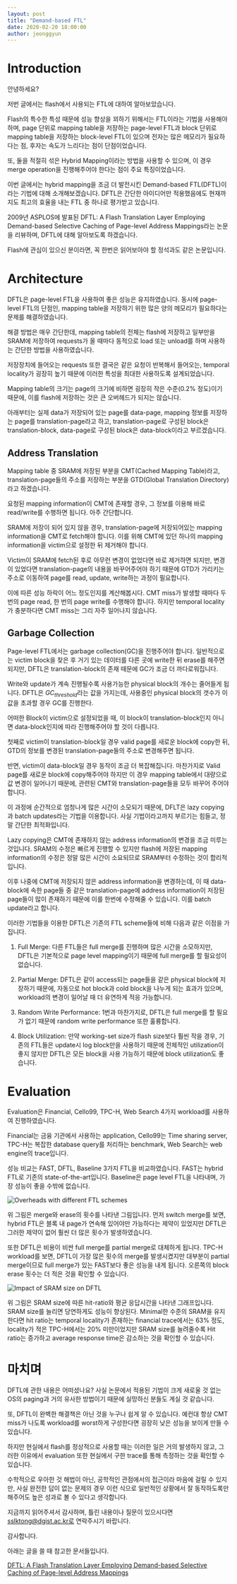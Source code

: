 ```yaml
---
layout: post
title: "Demand-based FTL"
date: 2020-02-20 18:00:00
author: jeonggyun
---
```


# Introduction

안녕하세요?

저번 글에서는 flash에서 사용되는 FTL에 대하여 알아보았습니다.

Flash의 특수한 특성 때문에 성능 향상을 꾀하기 위해서는 FTL이라는 기법을 사용해야 하며, page 단위로 mapping table을 저장하는 page-level FTL과 block 단위로 mapping table을 저장하는 block-level FTL이 있으며 전자는 많은 메모리가 필요하다는 점, 후자는 속도가 느리다는 점이 단점이었습니다.

또, 둘을 적절히 섞은 Hybrid Mapping이라는 방법을 사용할 수 있으며, 이 경우 merge operation을 진행해주어야 한다는 점이 주요 특징이었습니다.

이번 글에서는 hybrid mapping을 조금 더 발전시킨 Demand-based FTL(DFTL)이라는 기법에 대해 소개해보겠습니다. DFTL은 간단한 아이디어만 적용했음에도 현재까지도 최고의 효율을 내는 FTL 중 하나로 평가받고 있습니다.

2009년 ASPLOS에 발표된 DFTL: A Flash Translation Layer Employing Demand-based Selective Caching of Page-level Address Mappings라는 논문을 리뷰하며, DFTL에 대해 알아보도록 하겠습니다.

Flash에 관심이 있으신 분이라면, 꼭 한번은 읽어보아야 할 정석과도 같은 논문입니다.

# Architecture

DFTL은 page-level FTL을 사용하여 좋은 성능은 유지하였습니다. 동시에 page-level FTL의 단점인, mapping table을 저장하기 위한 많은 양의 메모리가 필요하다는 문제를 해결하였습니다.

해결 방법은 매우 간단한데, mapping table의 전체는 flash에 저장하고 일부만을 SRAM에 저장하여 requests가 올 때마다 동적으로 load 또는 unload를 하며 사용하는 간단한 방법을 사용하였습니다.

저장장치에 들어오는 requests 또한 결국은 같은 요청이 반복해서 들어오는, temporal locality가 굉장히 높기 때문에 이러한 특성을 최대한 사용하도록 설계되었습니다.

Mapping table의 크기는 page의 크기에 비하면 굉장히 작은 수준(0.2% 정도)이기 때문에, 이를 flash에 저장하는 것은 큰 오버헤드가 되지는 않습니다.

아래부터는 실제 data가 저장되어 있는 page를 data-page, mapping 정보를 저장하는 page를 translation-page라고 하고, translation-page로 구성된 block은 translation-block, data-page로 구성된 block은 data-block이라고 부르겠습니다.

## Address Translation

Mapping table 중 SRAM에 저장된 부분을 CMT(Cached Mapping Table)라고, translation-page들의 주소를 저장하는 부분을 GTD(Global Translation Directory)라고 하겠습니다.

요청된 mapping information이 CMT에 존재할 경우, 그 정보를 이용해 바로 read/write를 수행하면 됩니다. 아주 간단합니다.

SRAM에 저장이 되어 있지 않을 경우, translation-page에 저장되어있는 mapping information을 CMT로 fetch해야 합니다. 이를 위해 CMT에 있던 하나의 mapping information을 victim으로 설정한 뒤 제거해야 합니다.

Victim이 SRAM에 fetch된 후로 아무런 변경이 없었다면 바로 제거하면 되지만, 변경이 있었다면 translation-page의 내용을 바꾸어주어야 하기 때문에 GTD가 가리키는 주소로 이동하여 page를 read, update, write하는 과정이 필요합니다.

이에 따른 성능 하락이 어느 정도인지를 계산해봅시다. CMT miss가 발생할 때마다 두 번의 page read, 한 번의 page write를 수행해야 합니다. 하지만 temporal locality가 충분하다면 CMT miss는 그리 자주 일어나지 않습니다.

## Garbage Collection

Page-level FTL에서는 garbage collection(GC)을 진행주어야 합니다. 일반적으로는 victim block을 찾은 후 거기 있는 데이터를 다른 곳에 write한 뒤 erase를 해주면 되지만, DFTL은 translation-block의 존재 때문에 GC가 조금 더 까다로워집니다.

Write와 update가 계속 진행될수록 사용가능한 physical block의 개수는 줄어들게 됩니다. DFTL은 $GC_{threshold}$라는 값을 가지는데, 사용중인 physical block의 갯수가 이 값을 초과할 경우 GC를 진행한다.

어떠한 Block이 victim으로 설정되었을 때, 이 block이 translation-block인지 아니면 data-block인지에 따라 진행해주어야 할 것이 다릅니다.

첫째로 victim이 translation-block일 경우 valid page를 새로운 block에 copy한 뒤, GTD의 정보를 변경된 translation-page들의 주소로 변경해주면 됩니다.

반면, victim이 data-block일 경우 동작이 조금 더 복잡해집니다. 마찬가지로 Valid page를 새로운 block에 copy해주어야 하지만 이 경우 mapping table에서 대량으로 값 변경이 일어나기 때문에, 관련된 CMT와 translation-page들을 모두 바꾸어 주어야 합니다.

이 과정에 순간적으로 엄청나게 많은 시간이 소모되기 때문에, DFLT은 lazy copying과 batch updates라는 기법을 이용합니다. 사실 기법이라고까지 부르기는 힘들고, 정말 간단한 최적화입니다.

Lazy copying은 CMT에 존재하지 않는 address information의 변경을 조금 미루는 것입니다. SRAM의 수정은 빠르게 진행할 수 있지만 flash에 저장된 mapping information의 수정은 정말 많은 시간이 소요되므로 SRAM부터 수정하는 것이 합리적입니다.

이후 나중에 CMT에 저장되지 않은 address information을 변경하는데, 이 때 data-block에 속한 page들 중 같은 translation-page에 address information이 저장된 page들이 많이 존재하기 때문에 이를 한번에 수정해줄 수 있습니다. 이를 batch update라고 합니다.

이러한 기법들을 이용한 DFTL은 기존의 FTL scheme들에 비해 다음과 같은 이점을 가집니다.

1. Full Merge: 다른 FTL들은 full merge를 진행하며 많은 시간을 소모하지만, DFTL은 기본적으로 page level mapping이기 때문에 full merge를 할 필요성이 없습니다.

2. Partial Merge: DFTL은 같이 access되는 page들을 같은 physical block에 저장하기 때문에, 자동으로 hot block과 cold block을 나누게 되는 효과가 있으며, workload의 변경이 일어날 때 더 유연하게 적응 가능합니다.

3. Random Write Performance: 1번과 마찬가지로, DFTL은 full merge를 할 필요가 없기 때문에 random write performance 또한 훌륭합니다.

4. Block Utilization: 만약 working-set size가 flash size보다 훨씬 작을 경우, 기존의 FTL들은 update시 log block만을 사용하기 때문에 전체적인 utilization이 좋지 않지만 DFTL은 모든 block을 사용 가능하기 때문에 block utilization도 좋습니다.

# Evaluation

Evaluation은 Financial, Cello99, TPC-H, Web Search 4가지 workload를 사용하여 진행하였습니다.

Financial는 금융 기관에서 사용하는 application, Cello99는 Time sharing server, TPC-H는 복잡한 database query를 처리하는 benchmark, Web Search는 web engine의 trace입니다.

성능 비교는 FAST, DFTL, Baseline 3가지 FTL을 비교하였습니다. FAST는 hybrid FTL로 기존의 state-of-the-art입니다. Baseline은 page level FTL을 나타내며, 가장 성능이 좋을 수밖에 없습니다.

![Overheads with different FTL schemes](/assets/images/dftl/dftl1.png)

위 그림은 merge와 erase의 횟수를 나타낸 그림입니다. 먼저 switch merge를 보면, hybrid FTL은 블록 내 page가 연속해 있어야만 가능하다는 제약이 있었지만 DFTL은 그러한 제약이 없어 훨씬 더 많은 횟수가 발생하였습니다.

또한 DFTL은 비용이 비싼 full merge를 partial merge로 대체하게 됩니다. TPC-H workload를 보면, DFTL이 가장 많은 횟수의 merge를 발생시켰지만 대부분이 partial merge이므로 full merge가 있는 FAST보다 좋은 성능을 내게 됩니다. 오른쪽의 block erase 횟수는 더 적은 것을 확인할 수 있습니다.

![Impact of SRAM size on DFTL](/assets/images/dftl/dftl2.png)

위 그림은 SRAM size에 따른 hit-ratio와 평균 응답시간을 나타낸 그래프입니다. SRAM size를 늘리면 당연하게도 성능이 향상된다. Minimal한 수준의 SRAM을 유지한다면 hit ratio는 temporal locality가 존재하는 financial trace에서는 63% 정도, locality가 적은 TPC-H에서는 20% 미만이었지만 SRAM size를 늘려줄수록 Hit ratio는 증가하고 average response time은 감소하는 것을 확인할 수 있습니다.

# 마치며

DFTL에 관한 내용은 어떠셨나요? 사실 논문에서 적용된 기법이 크게 새로울 것 없는 OS의 paging과 거의 유사한 방법이기 때문에 실망하신 분들도 계실 것 같습니다.

또, DFTL이 완벽한 해결책은 아닌 것을 누구나 쉽게 알 수 있습니다. 예컨대 항상 CMT miss가 나도록 workload를 worst하게 구성한다면 굉장히 낮은 성능을 보이게 만들 수 있습니다.

하지만 현실에서 flash를 정상적으로 사용할 때는 이러한 일은 거의 발생하지 않고, 그러한 이유에서 evaluation 또한 현실에서 구한 trace를 통해 측정하는 것을 확인할 수 있습니다.

수학적으로 우아한 것 해법이 아닌, 공학적인 관점에서의 접근이라 마음에 걸릴 수 있지만, 사실 완전한 답이 없는 문제의 경우 이런 식으로 일반적인 상황에서 잘 동작하도록만 해주어도 높은 성과로 볼 수 있다고 생각합니다.

지금까지 읽어주셔서 감사하며, 틀린 내용이나 질문이 있으시다면 sslktong@dgist.ac.kr로 연락주시기 바랍니다.

감사합니다.

아래는 글을 쓸 때 참고한 문서들입니다.

[DFTL: A Flash Translation Layer Employing Demand-based Selective Caching of Page-level Address Mappings](http://www.cse.psu.edu/~buu1/papers/ps/dftl-asplos09.pdf)
